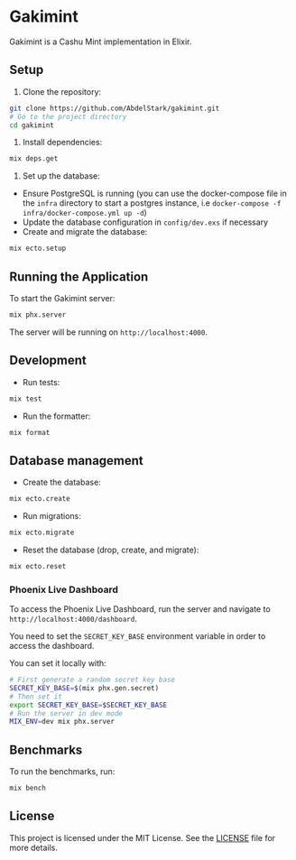 # Gakimint

Gakimint is a Cashu Mint implementation in Elixir.

## Setup

1. Clone the repository:

```bash
git clone https://github.com/AbdelStark/gakimint.git
# Go to the project directory
cd gakimint
```

1. Install dependencies:

```bash
mix deps.get
```

1. Set up the database:

- Ensure PostgreSQL is running (you can use the docker-compose file in the `infra` directory to start a postgres instance, i.e `docker-compose -f infra/docker-compose.yml up -d`)
- Update the database configuration in `config/dev.exs` if necessary
- Create and migrate the database:

```bash
mix ecto.setup
```

## Running the Application

To start the Gakimint server:

```bash
mix phx.server
```

The server will be running on `http://localhost:4000`.

## Development

- Run tests:

```bash
mix test
```

- Run the formatter:

```bash
mix format
```

## Database management

- Create the database:

```bash
mix ecto.create
```

- Run migrations:

```bash
mix ecto.migrate
```

- Reset the database (drop, create, and migrate):

```bash
mix ecto.reset
```

### Phoenix Live Dashboard

To access the Phoenix Live Dashboard, run the server and navigate to `http://localhost:4000/dashboard`.

You need to set the `SECRET_KEY_BASE` environment variable in order to access the dashboard.

You can set it locally with:

```bash
# First generate a random secret key base
SECRET_KEY_BASE=$(mix phx.gen.secret)
# Then set it
export SECRET_KEY_BASE=$SECRET_KEY_BASE
# Run the server in dev mode
MIX_ENV=dev mix phx.server
```

## Benchmarks

To run the benchmarks, run:

```bash
mix bench
```

## License

This project is licensed under the MIT License. See the [LICENSE](LICENSE) file for more details.
